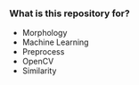 ### What is this repository for? ###

* Morphology
* Machine Learning
* Preprocess
* OpenCV
* Similarity
